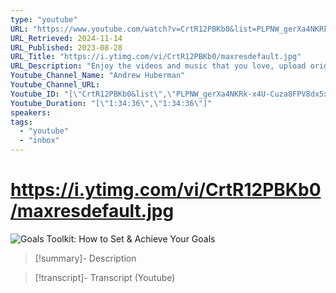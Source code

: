```yaml
---
type: "youtube"
URL: "https://www.youtube.com/watch?v=CrtR12PBKb0&list=PLPNW_gerXa4NKRk-x4U-Cuza8FPV8dx5x"
URL_Retrieved: 2024-11-14
URL_Published: 2023-08-28
URL_Title: "https://i.ytimg.com/vi/CrtR12PBKb0/maxresdefault.jpg"
URL_Description: "Enjoy the videos and music that you love, upload original content and share it all with friends, family and the world on YouTube."
Youtube_Channel_Name: "Andrew Huberman"
Youtube_Channel_URL:
Youtube_ID: "[\"CrtR12PBKb0&list\",\"PLPNW_gerXa4NKRk-x4U-Cuza8FPV8dx5x\"]"
Youtube_Duration: "[\"1:34:36\",\"1:34:36\"]"
speakers:
tags:
  - "youtube"
  - "inbox"
---
```


# https://i.ytimg.com/vi/CrtR12PBKb0/maxresdefault.jpg

![Goals Toolkit: How to Set & Achieve Your Goals](https://www.youtube.com/embed/CrtR12PBKb0&list=PLPNW_gerXa4NKRk-x4U-Cuza8FPV8dx5x)

> [!summary]- Description
> 

> [!transcript]- Transcript (Youtube)
> 